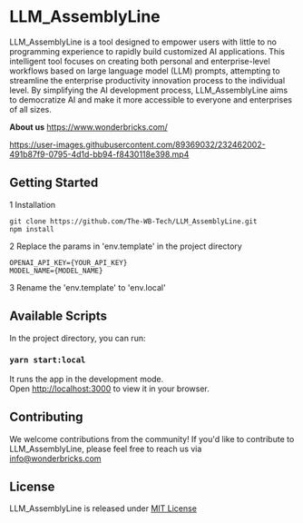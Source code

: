 # LLM_AssemblyLine

LLM_AssemblyLine is a tool designed to empower users with little to no programming experience to rapidly build customized AI applications. This intelligent tool focuses on creating both personal and enterprise-level workflows based on large language model (LLM) prompts, attempting to streamline the enterprise productivity innovation process to the individual level. By simplifying the AI development process, LLM_AssemblyLine aims to democratize AI and make it more accessible to everyone and enterprises of all sizes.

**About us** https://www.wonderbricks.com/

https://user-images.githubusercontent.com/89369032/232462002-491b87f9-0795-4d1d-bb94-f8430118e398.mp4



## Getting Started

1 Installation
```
git clone https://github.com/The-WB-Tech/LLM_AssemblyLine.git
npm install
```

2 Replace the params in 'env.template' in the project directory
```
OPENAI_API_KEY={YOUR_API_KEY}
MODEL_NAME={MODEL_NAME}
```

3 Rename the 'env.template' to 'env.local'
## Available Scripts

In the project directory, you can run:

### `yarn start:local`

It runs the app in the development mode.\
Open [http://localhost:3000](http://localhost:3000) to view it in your browser.

## Contributing
We welcome contributions from the community! If you'd like to contribute to LLM_AssemblyLine, please feel free to reach us via info@wonderbricks.com
## License
LLM_AssemblyLine is released under [MIT License](/LICENSE.md)
